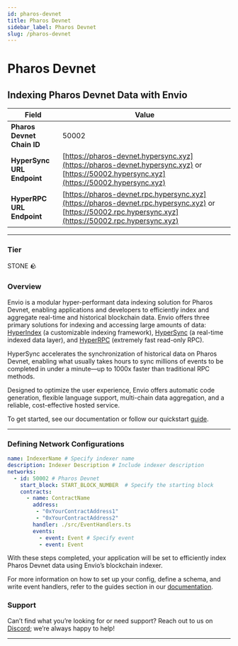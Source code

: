 ```yaml
---
id: pharos-devnet
title: Pharos Devnet
sidebar_label: Pharos Devnet
slug: /pharos-devnet
---
```


# Pharos Devnet

## Indexing Pharos Devnet Data with Envio

| **Field**                     | **Value**                                                                                          |
|-------------------------------|----------------------------------------------------------------------------------------------------|
| **Pharos Devnet Chain ID**     | 50002                                                                                            |
| **HyperSync URL Endpoint**    | [https://pharos-devnet.hypersync.xyz](https://pharos-devnet.hypersync.xyz) or [https://50002.hypersync.xyz](https://50002.hypersync.xyz) |
| **HyperRPC URL Endpoint**     | [https://pharos-devnet.rpc.hypersync.xyz](https://pharos-devnet.rpc.hypersync.xyz) or [https://50002.rpc.hypersync.xyz](https://50002.rpc.hypersync.xyz) |

---

### Tier

STONE 🪨

### Overview

Envio is a modular hyper-performant data indexing solution for Pharos Devnet, enabling applications and developers to efficiently index and aggregate real-time and historical blockchain data. Envio offers three primary solutions for indexing and accessing large amounts of data: [HyperIndex](/docs/HyperIndex/overview) (a customizable indexing framework), [HyperSync](/docs/HyperSync/overview) (a real-time indexed data layer), and [HyperRPC](/docs/HyperSync/overview-hyperrpc) (extremely fast read-only RPC).

HyperSync accelerates the synchronization of historical data on Pharos Devnet, enabling what usually takes hours to sync millions of events to be completed in under a minute—up to 1000x faster than traditional RPC methods.

Designed to optimize the user experience, Envio offers automatic code generation, flexible language support, multi-chain data aggregation, and a reliable, cost-effective hosted service.

To get started, see our documentation or follow our quickstart [guide](/docs/HyperIndex/contract-import).

---

### Defining Network Configurations

```yaml
name: IndexerName # Specify indexer name
description: Indexer Description # Include indexer description
networks:
  - id: 50002 # Pharos Devnet  
    start_block: START_BLOCK_NUMBER  # Specify the starting block
    contracts:
      - name: ContractName
        address:
         - "0xYourContractAddress1"
         - "0xYourContractAddress2"
        handler: ./src/EventHandlers.ts
        events:
          - event: Event # Specify event
          - event: Event
```

With these steps completed, your application will be set to efficiently index Pharos Devnet data using Envio’s blockchain indexer.

For more information on how to set up your config, define a schema, and write event handlers, refer to the guides section in our [documentation](/docs/HyperIndex/configuration-file).

### Support

Can’t find what you’re looking for or need support? Reach out to us on [Discord](https://discord.com/invite/Q9qt8gZ2fX); we’re always happy to help!

---
